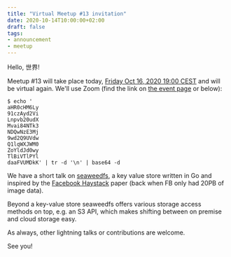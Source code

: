 ```yaml
---
title: "Virtual Meetup #13 invitation"
date: 2020-10-14T10:00:00+02:00
draft: false
tags:
- announcement
- meetup
---
```


Hello, 世界!

Meetup #13 will take place today, [Friday Oct 16, 2020 19:00
CEST](https://www.meetup.com/Leipzig-Golang/events/268785569/) and will be
virtual again. We'll use Zoom (find the link on [the event
page](https://www.meetup.com/Leipzig-Golang/events/268785569/) or below):

```shell
$ echo '
aHR0cHM6Ly
91czAyd2Vi
Lnpvb20udX
Mvai84NTk3
NDQwNzE3Mj
9wd2Q9UVdw
Q1lqWXJWM0
ZoYldJd0wy
TlBiVTlPYl
daaFVUMDkK' | tr -d '\n' | base64 -d
```

We have a short talk on [seaweedfs](https://github.com/chrislusf/seaweedfs), a
key value store written in Go and inspired by the [Facebook
Haystack](https://www.usenix.org/legacy/event/osdi10/tech/full_papers/Beaver.pdf)
paper (back when FB only had 20PB of image data).

Beyond a key-value store seaweedfs offers various storage access methods on
top, e.g. an S3 API, which makes shifting between on premise and cloud storage
easy.

As always, other lightning talks or contributions are welcome.

See you!
